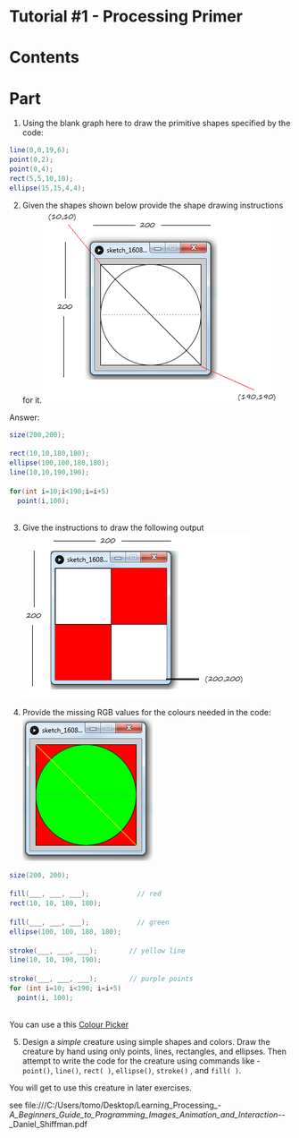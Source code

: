 # Tutorial #1 - Processing Primer


# Contents


# Part 

1. Using the blank graph here to draw the primitive shapes specified by the code:
 ```java
line(0,0,19,6);
point(0,2);
point(0,4);
rect(5,5,10,10);
ellipse(15,15,4,4); 
```

2. Given the shapes shown below provide the shape drawing instructions for it.
![alt text](../images/tutorial1_gridshapes.png "")

Answer:

```java
size(200,200);

rect(10,10,180,180);
ellipse(100,100,180,180);
line(10,10,190,190);

for(int i=10;i<190;i=i+5)
  point(i,100);
 
```

3. Give the instructions to draw the following output
![alt text](../images/tutorial1_squares.png "")

4. Provide the missing RGB values for the colours needed in the code:
![alt text](../images/tutorial1_gridshapesRGB.png "RGB colours")

```java
size(200, 200);

fill(___, ___, ___);            // red 
rect(10, 10, 180, 180);  

fill(___, ___, ___);            // green
ellipse(100, 100, 180, 180);

stroke(___, ___, ___);        // yellow line
line(10, 10, 190, 190); 

stroke(___, ___, ___);        // purple points
for (int i=10; i<190; i=i+5)
  point(i, 100);
 
```
You can use a this [Colour Picker](http://www.w3schools.com/colors/colors_picker.asp "Colour Picker") 

5. Design a *simple* creature using simple shapes and colors. Draw the creature by hand
using only points, lines, rectangles, and ellipses. Then attempt to write the code for the
creature using commands like - ```point()```, ```line()```, ```rect( )```,
```ellipse()```, ```stroke()``` , and ```fill( )```. 

You will get to use this creature in later exercises.


see file:///C:/Users/tomo/Desktop/Learning_Processing_-_A_Beginners_Guide_to_Programming_Images_Animation_and_Interaction_--_Daniel_Shiffman.pdf
